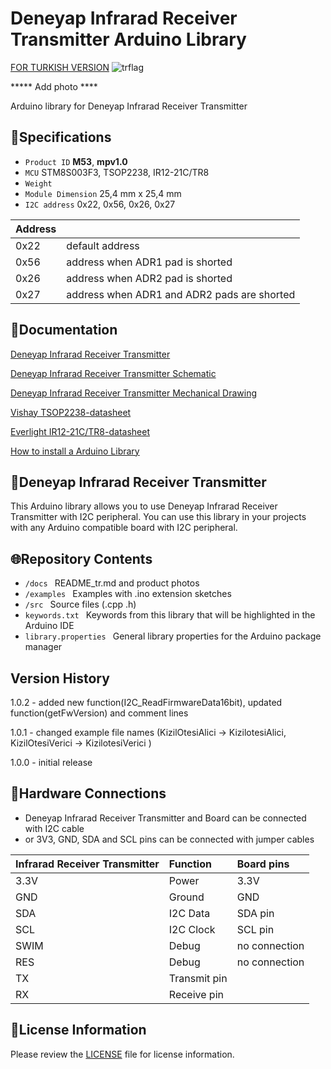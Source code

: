 # Deneyap Infrarad Receiver Transmitter Arduino Library
[FOR TURKISH VERSION](docs/README_tr.md) ![trflag](https://github.com/deneyapkart/deneyapkart-arduino-core/blob/master/docs/tr.png)

***** Add photo ****

Arduino library for Deneyap Infrarad Receiver Transmitter

## :mag_right:Specifications 
- `Product ID` **M53**, **mpv1.0**
- `MCU` STM8S003F3, TSOP2238, IR12-21C/TR8
- `Weight` 
- `Module Dimension` 25,4 mm x 25,4 mm
- `I2C address` 0x22, 0x56, 0x26, 0x27

| Address |  | 
| :---      | :---     |
| 0x22 | default address |
| 0x56 | address when ADR1 pad is shorted |
| 0x26 | address when ADR2 pad is shorted |
| 0x27 | address when ADR1 and ADR2 pads are shorted |

## :closed_book:Documentation
[Deneyap Infrarad Receiver Transmitter](https://docs.deneyapkart.org/en/content/contentDetail/deneyap-modul-deneyap-kzlotesi-alc-ve-verici-m53)

[Deneyap Infrarad Receiver Transmitter Schematic](https://cdn.deneyapkart.org/media/upload/userFormUpload/RCUEAfKv1djiBgGqmZ3aGDLyIjuitj8l.pdf)

[Deneyap Infrarad Receiver Transmitter Mechanical Drawing](https://cdn.deneyapkart.org/media/upload/userFormUpload/nkjtUEbPHdyuWbOrYQRJaQrbdgkd5l8Q.pdf)

[Vishay TSOP2238-datasheet](https://www.vishay.com/docs/82459/tsop48.pdf)

[Everlight IR12-21C/TR8-datasheet](https://eu.mouser.com/datasheet/2/143/EVER_S_A0007423485_1-2548612.pdf)

[How to install a Arduino Library](https://docs.arduino.cc/software/ide-v1/tutorials/installing-libraries)

## :pushpin:Deneyap Infrarad Receiver Transmitter
This Arduino library allows you to use Deneyap Infrarad Receiver Transmitter with I2C peripheral. You can use this library in your projects with any Arduino compatible board with I2C peripheral.

## :globe_with_meridians:Repository Contents
- `/docs ` README_tr.md and product photos
- `/examples ` Examples with .ino extension sketches
- `/src ` Source files (.cpp .h)
- `keywords.txt ` Keywords from this library that will be highlighted in the Arduino IDE
- `library.properties ` General library properties for the Arduino package manager

## Version History
1.0.2 - added new function(I2C_ReadFirmwareData16bit), updated function(getFwVersion) and comment lines

1.0.1 - changed example file names (KizilOtesiAlici -> KizilotesiAlici, KizilOtesiVerici -> KizilotesiVerici )

1.0.0 - initial release

## :rocket:Hardware Connections
- Deneyap Infrarad Receiver Transmitter and Board can be connected with I2C cable
- or 3V3, GND, SDA and SCL pins can be connected with jumper cables

|Infrarad Receiver Transmitter| Function | Board pins | 
|:--- |   :---  | :---|
|3.3V | Power   |3.3V |      
|GND  | Ground  | GND | 
|SDA  | I2C Data  | SDA pin |
|SCL  | I2C Clock | SCL pin |
|SWIM | Debug | no connection |
|RES  | Debug | no connection |
|TX| Transmit pin | |
|RX|  Receive pin | |

## :bookmark_tabs:License Information
Please review the [LICENSE](https://github.com/deneyapkart/deneyap-kizilotesi-alici-verici-arduino-library/blob/master/LICENSE) file for license information.
